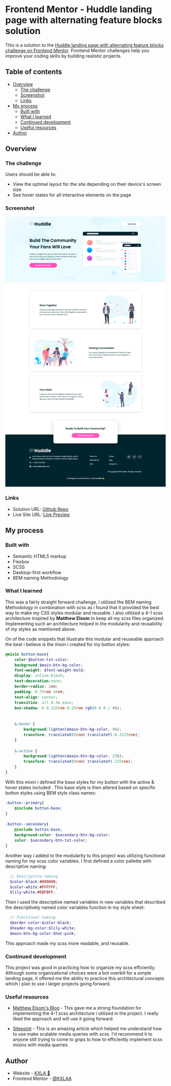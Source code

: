 # Frontend Mentor - Huddle landing page with alternating feature blocks solution

This is a solution to the [Huddle landing page with alternating feature blocks challenge on Frontend Mentor](https://www.frontendmentor.io/challenges/huddle-landing-page-with-alternating-feature-blocks-5ca5f5981e82137ec91a5100). Frontend Mentor challenges help you improve your coding skills by building realistic projects. 

## Table of contents

- [Overview](#overview)
  - [The challenge](#the-challenge)
  - [Screenshot](#screenshot)
  - [Links](#links)
- [My process](#my-process)
  - [Built with](#built-with)
  - [What I learned](#what-i-learned)
  - [Continued development](#continued-development)
  - [Useful resources](#useful-resources)
- [Author](#author)


## Overview

### The challenge

Users should be able to:

- View the optimal layout for the site depending on their device's screen size
- See hover states for all interactive elements on the page

### Screenshot

![](/images/Screenshot.png)


### Links

- Solution URL: [Github Repo](https://github.com/KXLAA/FEM-01-huddle-landing-page.git)
- Live Site URL: [Live Preview](https://kxlaa.github.io/FEM-01-huddle-landing-page/#)

## My process

### Built with

- Semantic HTML5 markup
- Flexbox
- SCSS 
- Desktop-first workflow
- BEM naming Methodology


### What I learned

This was a fairly straight forward challenge, i utilized the BEM naming Methodology in combination with scss as i found that it provided the best way to make my CSS styles modular and reusable. I also utilized a 4-1 scss architecture inspired by **Matthew Elsom** to keep all my scss files organized. Implementing such an architecture helped in the modularity and reusability of my styles as mentioned above.

On of the code snippets that illustrate this modular and reuseable approach the best i believe is the mixin i created for my button styles:

```SCSS
@mixin button-base{
    color:$button-txt-color;
    background:$main-btn-bg-color;
    font-weight: $font-weight-bold;
    display: inline-block;
    text-decoration:none;
    border-radius: 2em;
    padding: 0.75rem 4rem;
    text-align: center;
    transition: all 0.3s ease;
    box-shadow: 0 0.125rem 0.25rem rgb(0 0 0 / 8%);


    &:hover {
        background:lighten($main-btn-bg-color, 8%);
        transform: translateX(0rem) translateY(-0.3125rem);
    }

    &:active {
        background:lighten($main-btn-bg-color, 25%);
        transform: translateX(0rem) translateY(.125rem);
    } 
}
```

With this mixin i defined the base styles for my button with the active & hover states included . This base style is then altered based on specific button styles using BEM style class names:
```SCSS
.button--primary{
    @include button-base;
}

.button--secondary{
    @include button-base;
    background-color: $secondary-btn-bg-color;
    color: $secondary-btn-txt-color;
}
```

Another way i added to the modularity to this project was utilizing functional naming for my scss color variables. I first defined a color pallette with descriptive naming:

```SCSS
  // Descriptive naming
  $color-black:#000000;
  $color-white:#FFFFFF;
  $lily-white:#EBFBFF;
```


Then i used the descriptive named variables in new variables that described the  descriptively named color variables function in my style sheet:
```SCSS
  // Functional naming
  $border-color:$color-black;
  $header-bg-color:$lily-white;
  $main-btn-bg-color:$hot-pink;
```

This approach made my scss more readable, and reusable.


### Continued development

This project was good in practicing how to organize my scss efficiently. Although some organizational choices were a bot overkill for a simple landing page, it offered me the ability to practice this architectural concepts which i plan to use i larger projects going forward.


### Useful resources

- [Matthew Elsom's Blog](https://matthewelsom.com/blog/simple-scss-playbook.html) - This gave me a strong foundation for implementing the 4-1 scss architecture i utilized in the project. I really liked the approach and will use it going forward.

- [Sitepoint](https://www.sitepoint.com/managing-responsive-breakpoints-sass/) - This is an amazing article which helped me understand how to use make scalable media queries with scss. I'd recommend it to anyone still trying to come to grips to how to efficiently implement scss mixins with media queries.


## Author

- Website - [KXLA 🤙](https://github.com/KXLAA)
- Frontend Mentor - [@KXLAA](https://www.frontendmentor.io/profile/KXLAA)
